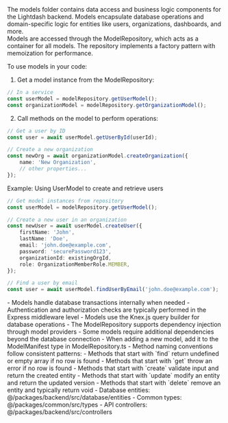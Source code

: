 <summary>
The models folder contains data access and business logic components for the Lightdash backend. Models encapsulate database operations and domain-specific logic for entities like users, organizations, dashboards, and more.
</summary>

<howToUse>
Models are accessed through the ModelRepository, which acts as a container for all models. The repository implements a factory pattern with memoization for performance.

To use models in your code:

1. Get a model instance from the ModelRepository:

```typescript
// In a service
const userModel = modelRepository.getUserModel();
const organizationModel = modelRepository.getOrganizationModel();
```

2. Call methods on the model to perform operations:

```typescript
// Get a user by ID
const user = await userModel.getUserById(userId);

// Create a new organization
const newOrg = await organizationModel.createOrganization({
    name: 'New Organization',
    // other properties...
});
```

</howToUse>

<codeExample>
Example: Using UserModel to create and retrieve users

```typescript
// Get model instances from repository
const userModel = modelRepository.getUserModel();

// Create a new user in an organization
const newUser = await userModel.createUser({
    firstName: 'John',
    lastName: 'Doe',
    email: 'john.doe@example.com',
    password: 'securePassword123',
    organizationId: existingOrgId,
    role: OrganizationMemberRole.MEMBER,
});

// Find a user by email
const user = await userModel.findUserByEmail('john.doe@example.com');
```

</codeExample>

<importantToKnow>
- Models handle database transactions internally when needed
- Authentication and authorization checks are typically performed in the Express middleware level
- Models use the Knex.js query builder for database operations
- The ModelRepository supports dependency injection through model providers
- Some models require additional dependencies beyond the database connection
- When adding a new model, add it to the ModelManifest type in ModelRepository.ts
- Method naming conventions follow consistent patterns:
  - Methods that start with `find` return undefined or empty array if no row is found
  - Methods that start with `get` throw an error if no row is found
  - Methods that start with `create` validate input and return the created entity
  - Methods that start with `update` modify an entity and return the updated version
  - Methods that start with `delete` remove an entity and typically return void
</importantToKnow>

<links>
- Database entities: @/packages/backend/src/database/entities
- Common types: @/packages/common/src/types
- API controllers: @/packages/backend/src/controllers
</links>
